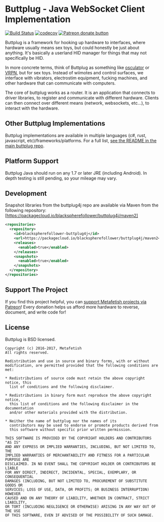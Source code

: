 # Buttplug - Java WebSocket Client Implementation

[![Build Status](https://travis-ci.org/metafetish/buttplug4j.svg?branch=master)](https://travis-ci.org/metafetish/buttplug4j) [![codecov](https://codecov.io/gh/metafetish/buttplug4j/branch/master/graph/badge.svg)](https://codecov.io/gh/metafetish/buttplug4j) [![Patreon donate button](https://img.shields.io/badge/patreon-donate-yellow.svg)](https://www.patreon.com/qdot)

Buttplug is a framework for hooking up hardware to interfaces, where
hardware usually means sex toys, but could honestly be just about
anything. It's basically a userland HID manager for things that may
not specifically be HID.

In more concrete terms, think of Buttplug as something like
[osculator](http://www.osculator.net/) or [VRPN](http://vrpn.org), but
for sex toys. Instead of wiimotes and control surfaces, we interface
with vibrators, electrostim equipment, fucking machines, and other
hardware that can communicate with computers.

The core of buttplug works as a router. It is an application that
connects to driver libraries, to register and communicate with
different hardware. Clients can then connect over different means
(network, websockets, etc...), to interact with the hardware.

## Other Buttplug Implementations

Buttplug implementations are available in multiple languages (c#, rust,
javascript, etc)/frameworks/platforms. For a full
list,
[see the README in the main buttplug repo](http://github.com/metafetish/buttplug).

## Platform Support

Buttplug Java should run on any 1.7 or later JRE (including Android).
In depth testing is still pending, so your mileage may vary.

## Development

Snapshot libraries from the buttplug4j repo are available via Maven from the following repository: [https://packagecloud.io/blackspherefollower/buttplug4j/maven2]

```xml
<repositories>
  <repository>
    <id>blackspherefollower-buttplug4j</id>
    <url>https://packagecloud.io/blackspherefollower/buttplug4j/maven2</url>
    <releases>
      <enabled>true</enabled>
    </releases>
    <snapshots>
      <enabled>true</enabled>
    </snapshots>
  </repository>
</repositories>
```

## Support The Project

If you find this project helpful, you can
[support Metafetish projects via Patreon](http://patreon.com/qdot)!
Every donation helps us afford more hardware to reverse, document, and
write code for!

## License

Buttplug is BSD licensed.

    Copyright (c) 2016-2017, Metafetish
    All rights reserved.
    
    Redistribution and use in source and binary forms, with or without
    modification, are permitted provided that the following conditions are met:
    
    * Redistributions of source code must retain the above copyright notice, this
      list of conditions and the following disclaimer.
    
    * Redistributions in binary form must reproduce the above copyright notice,
      this list of conditions and the following disclaimer in the documentation
      and/or other materials provided with the distribution.
    
    * Neither the name of buttplug nor the names of its
      contributors may be used to endorse or promote products derived from
      this software without specific prior written permission.
    
    THIS SOFTWARE IS PROVIDED BY THE COPYRIGHT HOLDERS AND CONTRIBUTORS "AS IS"
    AND ANY EXPRESS OR IMPLIED WARRANTIES, INCLUDING, BUT NOT LIMITED TO, THE
    IMPLIED WARRANTIES OF MERCHANTABILITY AND FITNESS FOR A PARTICULAR PURPOSE ARE
    DISCLAIMED. IN NO EVENT SHALL THE COPYRIGHT HOLDER OR CONTRIBUTORS BE LIABLE
    FOR ANY DIRECT, INDIRECT, INCIDENTAL, SPECIAL, EXEMPLARY, OR CONSEQUENTIAL
    DAMAGES (INCLUDING, BUT NOT LIMITED TO, PROCUREMENT OF SUBSTITUTE GOODS OR
    SERVICES; LOSS OF USE, DATA, OR PROFITS; OR BUSINESS INTERRUPTION) HOWEVER
    CAUSED AND ON ANY THEORY OF LIABILITY, WHETHER IN CONTRACT, STRICT LIABILITY,
    OR TORT (INCLUDING NEGLIGENCE OR OTHERWISE) ARISING IN ANY WAY OUT OF THE USE
    OF THIS SOFTWARE, EVEN IF ADVISED OF THE POSSIBILITY OF SUCH DAMAGE.
